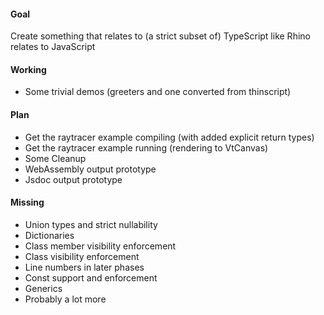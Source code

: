 
#### Goal

Create something that relates to (a strict subset of) TypeScript like Rhino relates to JavaScript

#### Working

- Some trivial demos (greeters and one converted from thinscript)

#### Plan

- Get the raytracer example compiling (with added explicit return types)
- Get the raytracer example running (rendering to VtCanvas)
- Some Cleanup
- WebAssembly output prototype
- Jsdoc output prototype

#### Missing

- Union types and strict nullability
- Dictionaries
- Class member visibility enforcement
- Class visibility enforcement
- Line numbers in later phases
- Const support and enforcement 
- Generics
- Probably a lot more
